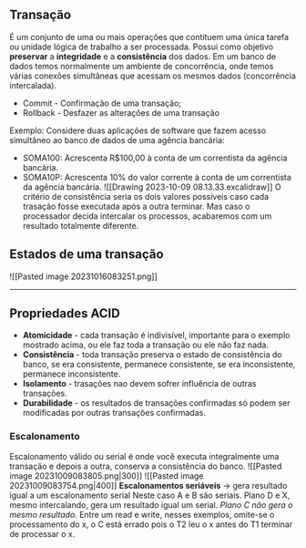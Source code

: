 ## Transação
É um conjunto de uma ou mais operações que contituem uma única tarefa ou unidade lógica de trabalho a ser processada. Possui como objetivo **preservar** a **integridade** e a **consistência** dos dados.
Em um banco de dados temos normalmente um ambiente de concorrência, onde temos várias conexões simultâneas que acessam os mesmos dados (concorrência intercalada). 

- Commit - Confirmação de uma transação;
- Rollback - Desfazer as alterações de uma transação

Exemplo:
Considere duas aplicações de software que fazem acesso
simultâneo ao banco de dados de uma agência bancária:
- SOMA100: Acrescenta R$100,00 à conta de um correntista da agência bancária.
- SOMA10P: Acrescenta 10% do valor corrente à conta de um correntista da agência bancária.
![[Drawing 2023-10-09 08.13.33.excalidraw]]
O critério de consistência seria os dois valores possíveis caso cada trasação fosse executada após a outra terminar. Mas caso o processador decida intercalar os processos, acabaremos com um resultado totalmente diferente.
## Estados de uma transação
![[Pasted image 20231016083251.png]]
___
## Propriedades ACID
- **Atomicidade** - cada transação é indivisível, importante para o exemplo mostrado acima, ou ele faz toda a transação ou ele não faz nada.
- **Consistência** - toda transação preserva o estado de consistência do banco, se era consistente, permanece consistente, se era inconsistente, permanece inconsistente.
- **Isolamento** - trasações nao devem sofrer influência de outras transações.
- **Durabilidade** - os resultados de transações confirmadas só podem ser modificadas por outras transações confirmadas.
### Escalonamento
Escalonamento válido ou serial é onde você executa integralmente uma transação e depois a outra, conserva a consistência do banco. 
![[Pasted image 20231009083805.png|300]]
![[Pasted image 20231009083754.png|400]]
**Escalonamentos seriáveis** -> gera resultado igual a um escalonamento serial
Neste caso A e B são seriais.
Plano D e X, mesmo intercalando, gera um resultado igual um serial.
*Plano C não gera o mesmo resultado.*
Entre um read e write, nesses exemplos, omite-se o processamento do x, o C está errado pois o T2 leu o x antes do T1 terminar de processar o x.

